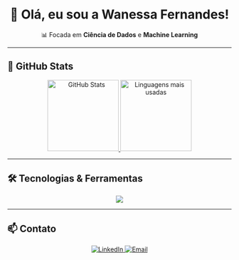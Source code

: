 <h1 align="center">👋 Olá, eu sou a Wanessa Fernandes!</h1>

<p align="center">
  📊 Focada em <strong>Ciência de Dados</strong> e <strong>Machine Learning</strong>
</p>

---

## 🚀 GitHub Stats  

<div align="center">
  <a href="https://github.com/wanessasfernandes">
    <img height="160em" src="https://github-readme-stats.vercel.app/api?username=wanessasfernandes&show_icons=true&title_color=FFFFFF&text_color=FFFFFF&icon_color=FFFFFF&bg_color=0D1017&hide_border=true" alt="GitHub Stats">
    <img height="160em" src="https://github-readme-stats.vercel.app/api/top-langs/?username=wanessasfernandes&layout=compact&show_icons=true&title_color=FFFFFF&text_color=FFFFFF&icon_color=FFFFFF&bg_color=0D1017&hide_border=true" alt="Linguagens mais usadas">
  </a>
</div>

---

## 🛠️ Tecnologias & Ferramentas  

<p align="center">
  <img src="https://skillicons.dev/icons?i=python,javascript,html,css,react,git,SLQ,powerBI" />
</p>

---

## 📫 Contato  

<p align="center">
  <a href="https://www.linkedin.com/in/wanessa-fernandes-04600b258">
    <img src="https://img.shields.io/badge/LinkedIn-Wanessa%20Fernandes-0077B5?style=for-the-badge&logo=linkedin" alt="LinkedIn">
  </a>
  <a href="mailto:wanessadesouzafernandesvr@gmail.com">
    <img src="https://img.shields.io/badge/Email-wanessadesouzafernandesvr%40gmail.com-D14836?style=for-the-badge&logo=gmail" alt="Email">
  </a>
</p>
